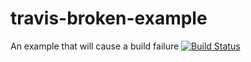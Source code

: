 # travis-broken-example

An example that will cause a build failure
[![Build Status](https://travis-ci.com/fmotoyki-forks/travis-broken-example.svg?branch=master)](https://travis-ci.com/fmotoyki-forks/travis-broken-example)